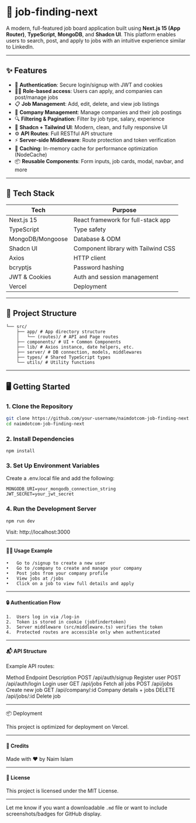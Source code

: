# 💼 job-finding-next

A modern, full-featured job board application built using **Next.js 15 (App Router)**, **TypeScript**, **MongoDB**, and **Shadcn UI**. This platform enables users to search, post, and apply to jobs with an intuitive experience similar to LinkedIn.

---

## ✨ Features

- 🔐 **Authentication**: Secure login/signup with JWT and cookies
- 🧑‍💼 **Role-based access**: Users can apply, and companies can post/manage jobs
- 📋 **Job Management**: Add, edit, delete, and view job listings
- 🏢 **Company Management**: Manage companies and their job postings
- 🔍 **Filtering & Pagination**: Filter by job type, salary, experience
- 🧭 **Shadcn + Tailwind UI**: Modern, clean, and fully responsive UI
- ⚙️ **API Routes**: Full RESTful API structure
- ⚡ **Server-side Middleware**: Route protection and token verification
- 🔁 **Caching**: In-memory cache for performance optimization (NodeCache)
- 📦 **Reusable Components**: Form inputs, job cards, modal, navbar, and more

---

## 🚀 Tech Stack

| Tech             | Purpose                             |
| ---------------- | ----------------------------------- |
| Next.js 15       | React framework for full-stack app  |
| TypeScript       | Type safety                         |
| MongoDB/Mongoose | Database & ODM                      |
| Shadcn UI        | Component library with Tailwind CSS |
| Axios            | HTTP client                         |
| bcryptjs         | Password hashing                    |
| JWT & Cookies    | Auth and session management         |
| Vercel           | Deployment                          |

---

## 🧪 Project Structure

    └── src/
        ├── app/ # App directory structure
        │   └── (routes)/ # API and Page routes
        ├── components/ # UI + Common Components
        ├── lib/ # Axios instance, date helpers, etc.
        ├── server/ # DB connection, models, middlewares
        ├── types/ # Shared TypeScript types
        └── utils/ # Utility functions

---

## 🖥️ Getting Started

### 1. Clone the Repository

```bash
git clone https://github.com/your-username/naimdotcom-job-finding-next.git
cd naimdotcom-job-finding-next
```

### 2. Install Dependencies

```
npm install
```

### 3. Set Up Environment Variables

Create a .env.local file and add the following:

```
MONGODB_URI=your_mongodb_connection_string
JWT_SECRET=your_jwt_secret
```

### 4. Run the Development Server

```
npm run dev
```

Visit: http://localhost:3000

---

#### 🧑‍💻 Usage Example

    •	Go to /signup to create a new user
    •	Go to /company to create and manage your company
    •	Post jobs from your company profile
    •	View jobs at /jobs
    •	Click on a job to view full details and apply

---

#### 🔒 Authentication Flow

    1.	Users log in via /log-in
    2.	Token is stored in cookie (jobfindertoken)
    3.	Server middleware (src/middleware.ts) verifies the token
    4.	Protected routes are accessible only when authenticated

---

#### 📬 API Structure

Example API routes:

Method Endpoint Description
POST /api/auth/signup Register user
POST /api/auth/login Login user
GET /api/jobs Fetch all jobs
POST /api/jobs Create new job
GET /api/company/:id Company details + jobs
DELETE /api/jobs/:id Delete job

---

📦 Deployment

This project is optimized for deployment on Vercel.

---

#### 🧠 Credits

Made with ❤️ by Naim Islam

---

#### 📄 License

This project is licensed under the MIT License.

---

Let me know if you want a downloadable `.md` file or want to include screenshots/badges for GitHub display.

